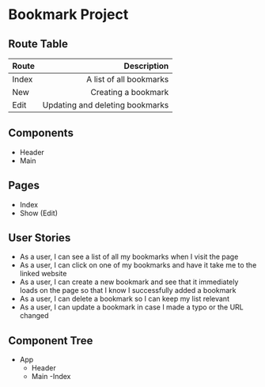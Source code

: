# Bookmark Project
## Route Table

| Route         | Description   | 
| ------------- | -------------:| 
| Index      | A list of all bookmarks |
| New | Creating a bookmark |
| Edit      | Updating and deleting bookmarks |

## Components 

- Header
- Main

## Pages
- Index
- Show (Edit)

## User Stories
- As a user, I can see a list of all my bookmarks when I visit the page
- As a user, I can click on one of my bookmarks and have it take me to the linked website
- As a user, I can create a new bookmark and see that it immediately loads on the page so that I know I successfully added a bookmark
- As a user, I can delete a bookmark so I can keep my list relevant
- As a user, I can update a bookmark in case I made a typo or the URL changed

## Component Tree
- App
  - Header
  - Main
    -Index
